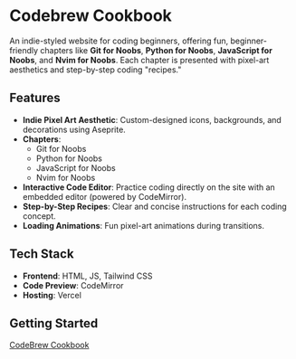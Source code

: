 # Codebrew Cookbook

An indie-styled website for coding beginners, offering fun, beginner-friendly chapters like **Git for Noobs**, **Python for Noobs**, **JavaScript for Noobs**, and **Nvim for Noobs**. Each chapter is presented with pixel-art aesthetics and step-by-step coding "recipes."

## Features
- **Indie Pixel Art Aesthetic**: Custom-designed icons, backgrounds, and decorations using Aseprite.
- **Chapters**:
  - Git for Noobs
  - Python for Noobs
  - JavaScript for Noobs
  - Nvim for Noobs
- **Interactive Code Editor**: Practice coding directly on the site with an embedded editor (powered by CodeMirror).
- **Step-by-Step Recipes**: Clear and concise instructions for each coding concept.
- **Loading Animations**: Fun pixel-art animations during transitions.

## Tech Stack
- **Frontend**: HTML, JS, Tailwind CSS
- **Code Preview**: CodeMirror
- **Hosting**: Vercel

## Getting Started

[CodeBrew Cookbook](https://codebrew-academy.vercel.app/)

